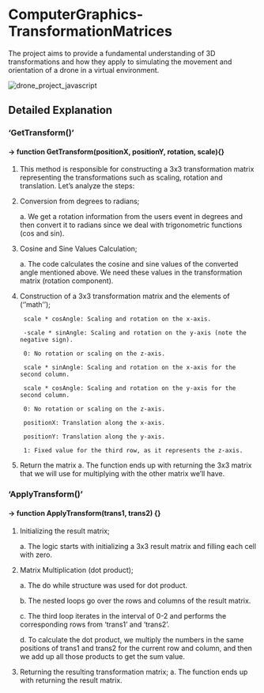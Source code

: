 # ComputerGraphics-TransformationMatrices
The project aims to provide a fundamental understanding of 3D transformations and how they apply to simulating the movement and orientation of a drone in a virtual environment.

![drone_project_javascript](https://github.com/berkecemoktem/ComputerGraphics-TransformationMatrices/assets/75270752/3715c15b-3787-4b5e-8bfb-f69661ca3b67)


## Detailed Explanation

### ‘GetTransform()’
#### -> function GetTransform(positionX, positionY, rotation, scale){}

1. This method is responsible for constructing a 3x3 transformation matrix representing the transformations such as scaling, rotation and translation. Let’s analyze the steps:
2. Conversion from degrees to radians;
    
    a. We get a rotation information from the users event in degrees and then convert
    it to radians since we deal with trigonometric functions (cos and sin).
3. Cosine and Sine Values Calculation;
        
    a. The code calculates the cosine and sine values of the converted angle mentioned
    above. We need these values in the transformation matrix (rotation component).
   
4. Construction of a 3x3 transformation matrix and the elements of (‘’math’’);

        scale * cosAngle: Scaling and rotation on the x-axis.
        
        -scale * sinAngle: Scaling and rotation on the y-axis (note the negative sign). 
        
        0: No rotation or scaling on the z-axis.

        scale * sinAngle: Scaling and rotation on the x-axis for the second column. 
        
        scale * cosAngle: Scaling and rotation on the y-axis for the second column. 
        
        0: No rotation or scaling on the z-axis.
        
        positionX: Translation along the x-axis.
        
        positionY: Translation along the y-axis.
    
        1: Fixed value for the third row, as it represents the z-axis.
5. Return the matrix
a. The function ends up with returning the 3x3 matrix that we will use for multiplying with the other matrix we’ll have.

### ‘ApplyTransform()’
#### -> function ApplyTransform(trans1, trans2) {}   

1. Initializing the result matrix;
    
    a. The logic starts with initializing a 3x3 result matrix and filling each cell with zero.
2. Matrix Multiplication (dot product);

    a. The do while structure was used for dot product.

    b. The nested loops go over the rows and columns of the result matrix.

    c. The third loop iterates in the interval of 0-2 and performs the corresponding rows from ‘trans1’ and ‘trans2’.

    d. To calculate the dot product, we multiply the numbers in the same positions of
    trans1 and trans2 for the current row and column, and then we add up all those products to get the sum value.

3. Returning the resulting transformation matrix;
a. The function ends up with returning the result matrix.


